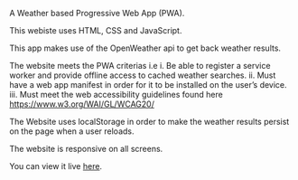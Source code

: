 A Weather based Progressive Web App (PWA).

This webiste uses HTML, CSS and JavaScript.

This app makes use of the OpenWeather api to get back weather results.

The website meets the PWA criterias i.e
i. Be able to register a service worker and provide offline access to cached
weather searches.
ii. Must have a web app manifest in order for it to be installed on the user’s
device.
iii. Must meet the web accessibility guidelines found here
https://www.w3.org/WAI/GL/WCAG20/

The Website uses localStorage in order to make the weather results
persist on the page when a user reloads.

The website is responsive on all screens.

You can view it live [here](https://lockyboss1.github.io/Restaurant).